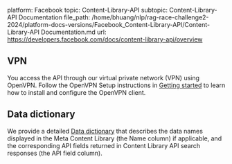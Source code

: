 platform: Facebook
topic: Content-Library-API
subtopic: Content-Library-API Documentation
file_path: /home/bhuang/nlp/rag-race-challenge2-2024/platform-docs-versions/Facebook_Content-Library-API/Content-Library-API Documentation.md
url: https://developers.facebook.com/docs/content-library-api/overview

## VPN

You access the API through our virtual private network (VPN) using OpenVPN. Follow the OpenVPN Setup instructions in [Getting started](https://developers.facebook.com/docs/content-library-api/quick-start) to learn how to install and configure the OpenVPN client.

## Data dictionary

We provide a detailed [Data dictionary](https://developers.facebook.com/docs/content-library-api/data) that describes the data names displayed in the Meta Content Library (the Name column) if applicable, and the corresponding API fields returned in Content Library API search responses (the API field column).